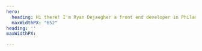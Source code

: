 ```yaml
---
hero:
  heading: Hi there! I'm Ryan Dejaegher a front end developer in Philadelphia,PA
  maxWidthPX: "652"
heading: ''
maxWidthPX: 

---
```

